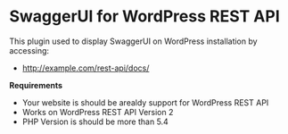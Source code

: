 # SwaggerUI for WordPress REST API

This plugin used to display SwaggerUI on WordPress installation by accessing:

  - http://example.com/rest-api/docs/
  
**Requirements**
 - Your website is should be arealdy support for WordPress REST API
 - Works on WordPress REST API Version 2
 - PHP Version is should be more than 5.4 
